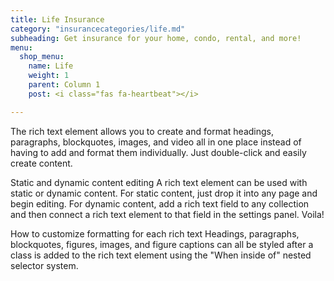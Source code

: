 ```yaml
---
title: Life Insurance
category: "insurancecategories/life.md"
subheading: Get insurance for your home, condo, rental, and more!
menu:
  shop_menu:
    name: Life
    weight: 1
    parent: Column 1
    post: <i class="fas fa-heartbeat"></i>

---
```

The rich text element allows you to create and format headings, paragraphs, blockquotes, images, and video all in one place instead of having to add and format them individually. Just double-click and easily create content.

Static and dynamic content editing
A rich text element can be used with static or dynamic content. For static content, just drop it into any page and begin editing. For dynamic content, add a rich text field to any collection and then connect a rich text element to that field in the settings panel. Voila!

How to customize formatting for each rich text
Headings, paragraphs, blockquotes, figures, images, and figure captions can all be styled after a class is added to the rich text element using the "When inside of" nested selector system.